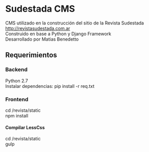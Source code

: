 # Sudestada CMS
CMS utilizado en la construcción del sitio de la Revista Sudestada  
http://revistasudestada.com.ar  
Construido en base a Python y Django Framework  
Desarrollado por Matias Benedetto  

## Requerimientos
### Backend
Python 2.7  
Instalar dependencias: pip install -r req.txt  

### Frontend
cd /revista/static  
npm install  

#### Compilar LessCss
cd /revista/static  
gulp  